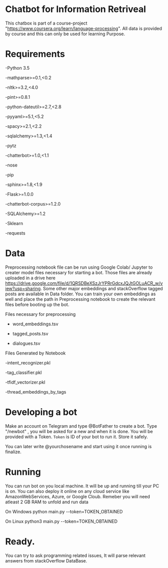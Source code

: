 # Chatbot for Information Retriveal
This chatbox is part of a course-project "https://www.coursera.org/learn/language-processing". All data is provided by course and this can only be used for learning Purpose. 

# Requirements

-Python 3.5

-mathparse>=0.1,<0.2

-nltk>=3.2,<4.0

-pint>=0.8.1

-python-dateutil>=2.7,<2.8

-pyyaml>=5.1,<5.2

-spacy>=2.1,<2.2

-sqlalchemy>=1.3,<1.4

-pytz

-chatterbot>=1.0,<1.1

-nose

-pip

-sphinx>=1.8,<1.9

-Flask>=1.0.0

-chatterbot-corpus>=1.2.0

-SQLAlchemy>=1.2

-Sklearn

-requests

# Data
Preprocessing notebook file can be run using Google Colab/ Jupyter to creater model files necessary for starting a bot. Those files are already uploaded in  a drive here https://drive.google.com/file/d/1QRSDBeXSzJrYPRrGdcxJQJtGOLuACR_w/view?usp=sharing. Some other major embeddings and stackOverflow tagged posts are available in Data folder. You can train your own embeddings as well and place the path in Preprocessing notebook to create the relevant files before booting up the bot.

Files necessary for preprocessing

- word_embeddings.tsv 

- tagged_posts.tsv

- dialogues.tsv

Files Generated by Notebook

-intent_recognizer.pkl 

-tag_classifier.pkl 

-tfidf_vectorizer.pkl 

-thread_embeddings_by_tags


# Developing a bot

Make an account on Telegram and type @BotFather to create a bot. Type "/newbot" , you will be asked for a new and when it is done. You will be provided with a Token. `Token` is ID of your bot to run it. Store it safely.

You can later write @yourchosename and start using it once running is finalize.


# Running

You can run bot on you local machine. It will be up and running till your PC is on. You can also deploy it online on any cloud service like AmazonWebServices, Azure, or Google Cloub. Remeber you will need atleast 2 GB RAM to unfold and run data

On Windows python main.py --token=TOKEN_OBTAINED

On Linux python3 main.py --token=TOKEN_OBTAINED

# Ready.

You can try to ask programming related issues, It will parse relevant answers from stackOverflow DataBase. 
 

